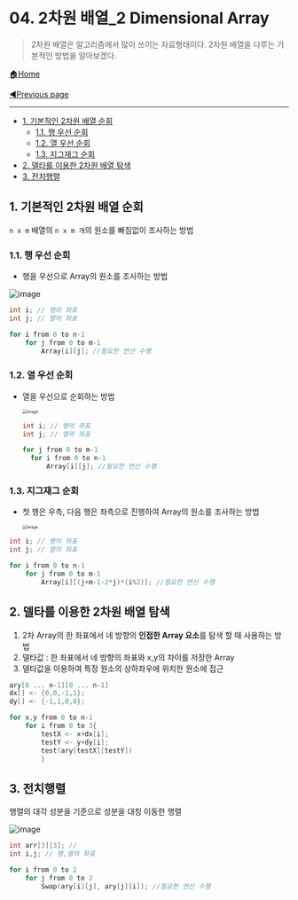 # 04. 2차원 배열_2 Dimensional Array

> 2차원 배열은 알고리즘에서 많이 쓰이는 자료형태이다. 2차원 배열을 다루는 기본적인 방법을 알아보겠다.

[🏠Home](https://github.com/batboy118/Study_Note)

[◀Previous page ](./)

---

<!-- TOC -->

- [1. 기본적인 2차원 배열 순회](#1-기본적인-2차원-배열-순회)
	- [1.1. 행 우선 순회](#11-행-우선-순회)
	- [1.2. 열 우선 순회](#12-열-우선-순회)
	- [1.3. 지그재그 순회](#13-지그재그-순회)
- [2. 델타를 이용한 2차원 배열 탐색](#2-델타를-이용한-2차원-배열-탐색)
- [3. 전치행렬](#3-전치행렬)

<!-- /TOC -->

## 1. 기본적인 2차원 배열 순회

`n x m` 배열의 `n x m 개`의 원소를 빠짐없이 조사하는 방법

### 1.1. 행 우선 순회

- 행을 우선으로 Array의 원소를 조사하는 방법

![image](https://user-images.githubusercontent.com/53181778/76676607-2c057180-65bd-11ea-8fb3-5b48ce856d5c.png)

```c
int i; // 행의 좌표
int j; // 열의 좌표

for i from 0 to n-1
	for j from 0 to m-1
		Array[i][j]; //필요한 연산 수행
```

### 1.2. 열 우선 순회

- 열을 우선으로 순회하는 방법

  <img src="https://user-images.githubusercontent.com/53181778/76676617-4ccdc700-65bd-11ea-9578-65235d43c2f6.png" alt="image" style="zoom:50%;" />

  ```c
  int i; // 행의 좌표
  int j; // 열의 좌표

  for j from 0 to m-1
  	for i from 0 to n-1
  		Array[i][j]; //필요한 연산 수행
  ```


### 1.3. 지그재그 순회

- 첫 행은 우측, 다음 행은 좌측으로 진행하여 Array의 원소를 조사하는 방법

  <img src="https://user-images.githubusercontent.com/53181778/76676619-535c3e80-65bd-11ea-9738-d2bff012ce26.png" alt="image" style="zoom:50%;" />

```c
int i; // 행의 좌표
int j; // 열의 좌표

for i from 0 to n-1
	for j from 0 to m-1
		Array[i][(j+m-1-2*j)*(i%2)]; //필요한 연산 수행
```

## 2. 델타를 이용한 2차원 배열 탐색

1. 2차 Array의 한 좌표에서 네 방향의 **인접한 Array 요소**를 탐색 할 때 사용하는 방법
2. 델타값 : 한 좌표에서 네 방향의 좌표와 x,y의 차이를 저장한 Array
3. 델타값을 이용하여 특정 원소의 상하좌우에 위치한 원소에 접근

```c
ary[0 ... n-1][0 ... n-1]
dx[] <- {0,0,-1,1};
dy[] <- {-1,1,0,0};

for x,y from 0 to n-1
	for i from 0 to 3{
		testX <- x+dx[i];
		testY <- y+dy[i];
		test(ary[testX][testY])
		}
```

## 3. 전치행렬

행렬의 대각 성분을 기준으로 성분을 대칭 이동한 행렬

![image](https://user-images.githubusercontent.com/53181778/76676687-edbc8200-65bd-11ea-9f5e-73587728377e.png)

```c
int arr[3][3]; //
int i,j; // 행,열의 좌표

for i from 0 to 2
	for j from 0 to 2
		Swap(ary[i][j], ary[j][i]); //필요한 연산 수행
```

